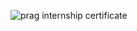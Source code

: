 ![prag internship certificate](https://github.com/user-attachments/assets/d317c748-a14c-436c-be91-b2e605a7a4f3)
